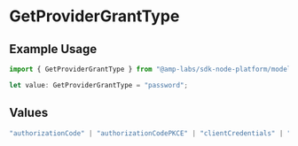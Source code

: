 # GetProviderGrantType

## Example Usage

```typescript
import { GetProviderGrantType } from "@amp-labs/sdk-node-platform/models/operations";

let value: GetProviderGrantType = "password";
```

## Values

```typescript
"authorizationCode" | "authorizationCodePKCE" | "clientCredentials" | "password"
```